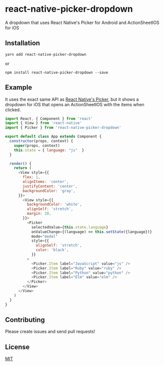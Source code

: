 # react-native-picker-dropdown
A dropdown that uses React Native's Picker for Android and ActionSheetIOS for iOS

## Installation

```yarn add react-native-picker-dropdown```

or

```npm install react-native-picker-dropdown --save```

## Example

It uses the exact same API as [React Native's Picker](https://facebook.github.io/react-native/docs/picker.html), but it shows a dropdown for iOS that opens an ActionSheetIOS with the items when clicked.

```js
import React, { Component } from 'react'
import { View } from 'react-native'
import { Picker } from 'react-native-picker-dropdown'

export default class App extends Component {
  constructor(props, context) {
    super(props, context)
    this.state = { language: "js"  }
  }

  render() {
    return (
      <View style={{
        flex: 1,
        alignItems: 'center',
        justifyContent: 'center',
        backgroundColor: 'gray',
      }}>
        <View style={{
          backgroundColor: 'white',
          alignSelf: 'stretch',
          margin: 20,
        }}>
          <Picker
            selectedValue={this.state.language}
            onValueChange={(language) => this.setState({language})}
            mode="modal"
            style={{
              alignSelf: 'stretch',
              color: 'black',
            }}
          >
            <Picker.Item label="JavaScript" value="js" />
            <Picker.Item label="Ruby" value="ruby" />
            <Picker.Item label="Python" value="python" />
            <Picker.Item label="Elm" value="elm" />
          </Picker>
        </View>
      </View>
    )
  }
}
```

## Contributing

Please create issues and send pull requests!

## License

[MIT](LICENSE)
